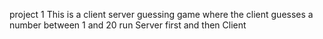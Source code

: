 project 1
This is a client server guessing game where the client guesses a number between 1 and 20
run Server first and then Client
